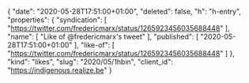 {
  "date": "2020-05-28T17:51:00+01:00",
  "deleted": false,
  "h": "h-entry",
  "properties": {
    "syndication": [
      "https://twitter.com/fredericmarx/status/1265923456035688448"
    ],
    "name": [
      "Like of @fredericmarx's tweet"
    ],
    "published": [
      "2020-05-28T17:51:00+01:00"
    ],
    "like-of": [
      "https://twitter.com/fredericmarx/status/1265923456035688448"
    ]
  },
  "kind": "likes",
  "slug": "2020/05/1hbin",
  "client_id": "https://indigenous.realize.be"
}
